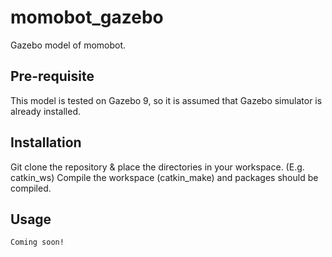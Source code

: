 # momobot_gazebo
Gazebo model of momobot.

## Pre-requisite
This model is tested on Gazebo 9, so it is assumed that Gazebo simulator is already installed.

## Installation
Git clone the repository & place the directories in your workspace. (E.g. catkin_ws)
Compile the workspace (catkin_make) and packages should be compiled.

## Usage
``` Coming soon! ```
